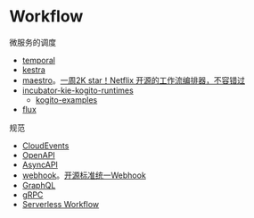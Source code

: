 # Workflow

微服务的调度

* [temporal](https://github.com/temporalio/temporal)
* [kestra](https://github.com/kestra-io/kestra)
* [maestro](https://github.com/Netflix/maestro)。[一周2K star！Netflix 开源的工作流编排器，不容错过](https://mp.weixin.qq.com/s/ssa_F3FLveIvFPsHfEMGIg)
* [incubator-kie-kogito-runtimes](https://github.com/apache/incubator-kie-kogito-runtimes)
  * [kogito-examples](https://github.com/kiegroup/kogito-examples)
* [flux](https://github.com/flipkart-incubator/flux)


 规范

* [CloudEvents](https://cloudevents.io/)
* [OpenAPI](https://swagger.io/specification/)
* [AsyncAPI](https://www.asyncapi.com/)
* [webhook](https://www.standardwebhooks.com/)。[开源标准统一Webhook](https://mp.weixin.qq.com/s?__biz=MzIzMzcxMTUxOQ==&mid=2247488410&idx=3&sn=51339045e4c1613dad1089988c586672&chksm=e880216adff7a87c00a6bc598ce43c2102d63f74ef8e03fbb3f840e2847b195827f0cb4fdf15&mpshare=1&scene=1&srcid=0126BRaw81sj5RFrS2kQ89Sr&sharer_shareinfo=f67cf87f5c2501948c99e7545eacfb6b&sharer_shareinfo_first=f67cf87f5c2501948c99e7545eacfb6b&version=4.1.10.99312&platform=mac#rd)
* [GraphQL](https://graphql.org/)
* [gRPC](https://grpc.io/)
* [Serverless Workflow](https://serverlessworkflow.io/)

